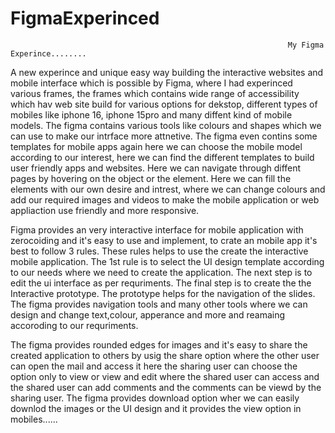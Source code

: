# FigmaExperinced
                                                                  My Figma Experince........
A new experince and unique easy way building the interactive websites and mobile interface which is possible by Figma, where I had experinced various frames, the frames which contains wide range of accessibility which hav web site build for various options for dekstop, different types of mobiles like iphone 16, iphone 15pro and many diffent kind of mobile models. The figma contains various tools like colours and shapes which we can use to make our intrface more attnetive. The figma even contins some templates for mobile apps again here we can choose the mobile model according to our interest, here we can find the different templates to build user friendly apps and websites. Here we can navigate through diffent pages by hovering on the object or the element. Here we can fill the elements with our own desire and intrest, 
where we can change colours and add our required images and videos to make the mobile application or web appliaction use friendly and more responsive.


Figma provides an very interactive interface for mobile application with zerocoiding and it's easy to use and implement, to crate an mobile app it's best to follow 3 rules. These rules helps to use the create the 
interactive mobile application. The 1st rule is to select the UI  design template according to our needs where we need to create the application. The next step is to edit the ui interface as per requriments. The final step is to create the the Interactive prototype. The prototype helps for the navigation of the slides. The figma provides navigation tools and many other tools where we can design and change text,colour, apperance and more and reamaing accoroding to our requriments. 

The figma provides rounded edges for images and it's easy to share the created application to others by usig the share option where the other user can open the mail and access it here the sharing user can choose the option only to view or view and edit where the shared user can access and the shared user can add comments and the comments can be viewd by the sharing user. The figma provides download option wher we can easily downlod the images or the UI design  and it provides the view option in mobiles...... 
